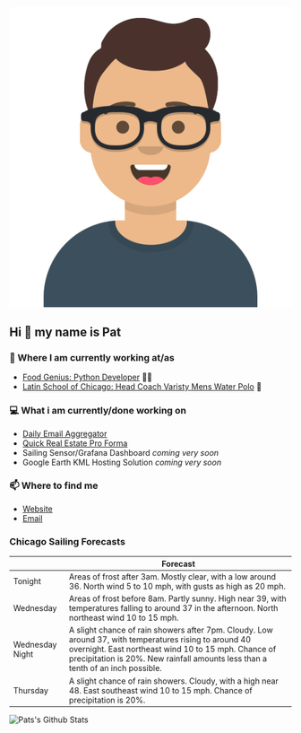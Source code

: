 [![Social banner for p-j-falconer](https://raw.githubusercontent.com/P-J-FALCONER/P-J-FALCONER/master/assets/avataaars.svg)](https://patfalconer.com/)
## Hi :wave: my name is Pat

### 💼 Where I am currently working at/as
- [Food Genius: Python Developer](https://getfoodgenius.com/) 🍔🐍
- [Latin School of Chicago: Head Coach Varisty Mens Water Polo](https://www.latinschool.org/) 🤽


### 💻 What i am currently/done working on
 - [Daily Email Aggregator](https://github.com/P-J-FALCONER/dott_daily_mail)
 - [Quick Real Estate Pro Forma](https://github.com/P-J-FALCONER/henry)
 - Sailing Sensor/Grafana Dashboard *coming very soon*
 - Google Earth KML Hosting Solution *coming very soon*

### 📫 Where to find me
 - [Website](https://patfalconer.com/)
 - [Email](mailto:patrick.j.falconer@gmail.com)


### Chicago Sailing Forecasts
|   | Forecast  |
|---|---|
| Tonight | Areas of frost after 3am. Mostly clear, with a low around 36. North wind 5 to 10 mph, with gusts as high as 20 mph. |
| Wednesday | Areas of frost before 8am. Partly sunny. High near 39, with temperatures falling to around 37 in the afternoon. North northeast wind 10 to 15 mph. |
| Wednesday Night | A slight chance of rain showers after 7pm. Cloudy. Low around 37, with temperatures rising to around 40 overnight. East northeast wind 10 to 15 mph. Chance of precipitation is 20%. New rainfall amounts less than a tenth of an inch possible. |
| Thursday | A slight chance of rain showers. Cloudy, with a high near 48. East southeast wind 10 to 15 mph. Chance of precipitation is 20%. |

![Pats's Github Stats](https://github-readme-stats.vercel.app/api?username=p-j-falconer&show_icons=true&theme=radical)
